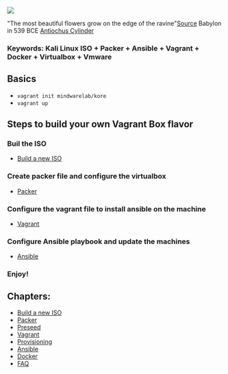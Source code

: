 ![](https://raw.githubusercontent.com/frankietyrine/K-OSINT.iso/master/unnamed.png)

"The most beautiful flowers grow on the edge of the ravine"[Source](http://www.achemenet.com/pdf/in-press/VAN-DER-SPEK_Cyrus_the_Great_Exiles_and_Foreign_Gods_June_2013.pdf) Babylon in 539 BCE [Antiochus Cylinder](https://www.livius.org/sources/content/mesopotamian-chronicles-content/antiochus-cylinder/)
### Keywords: Kali Linux ISO + Packer + Ansible + Vagrant + Docker + Virtualbox + Vmware

## Basics
- ```vagrant init mindwarelab/kore```
- ```vagrant up```

## Steps to build your own Vagrant Box flavor
### Buil the ISO
- [Build a new ISO](https://github.com/cybern3tic/devops_notes/blob/master/tutorials/build_new_iso.md)
### Create packer file and configure the virtualbox
- [Packer](https://github.com/cybern3tic/devops_notes/blob/master/tutorials/packer.md)
### Configure the vagrant file to install ansible on the machine
- [Vagrant](https://github.com/cybern3tic/devops_notes/blob/master/tutorials/vagrant.md)
### Configure Ansible playbook and update the machines
- [Ansible](https://github.com/cybern3tic/devops_notes/blob/master/tutorials/ansible.md)
### Enjoy!

## Chapters:
- [Build a new ISO](https://github.com/cybern3tic/devops_notes/blob/master/tutorials/build_new_iso.md)
- [Packer](https://github.com/cybern3tic/devops_notes/blob/master/tutorials/packer.md)
- [Preseed](https://github.com/cybern3tic/devops_notes/blob/master/tutorials/preseed.md)
- [Vagrant](https://github.com/cybern3tic/devops_notes/blob/master/tutorials/vagrant.md)
- [Provisioning](https://github.com/cybern3tic/devops_notes/blob/master/tutorials/provisioning.md)
- [Ansible](https://github.com/cybern3tic/devops_notes/blob/master/tutorials/ansible.md)
- [Docker](https://github.com/cybern3tic/devops_notes/blob/master/tutorials/docker.md)
- [FAQ](https://github.com/cybern3tic/devops_notes/blob/master/tutorials/FAQ.md)








